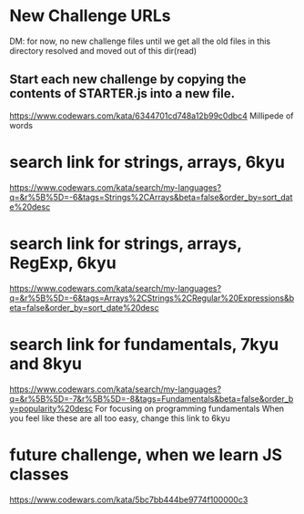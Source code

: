 # New Challenge URLs

DM: for now, no new challenge files until we get all the old files in this directory resolved and moved out of this dir(read)

## Start each new challenge by copying the contents of STARTER.js into a new file.

https://www.codewars.com/kata/6344701cd748a12b99c0dbc4 Millipede of words

# search link for strings, arrays, 6kyu

https://www.codewars.com/kata/search/my-languages?q=&r%5B%5D=-6&tags=Strings%2CArrays&beta=false&order_by=sort_date%20desc

# search link for strings, arrays, RegExp, 6kyu

https://www.codewars.com/kata/search/my-languages?q=&r%5B%5D=-6&tags=Arrays%2CStrings%2CRegular%20Expressions&beta=false&order_by=sort_date%20desc

# search link for fundamentals, 7kyu and 8kyu

https://www.codewars.com/kata/search/my-languages?q=&r%5B%5D=-7&r%5B%5D=-8&tags=Fundamentals&beta=false&order_by=popularity%20desc
For focusing on programming fundamentals
When you feel like these are all too easy, change this link to 6kyu

# future challenge, when we learn JS classes

https://www.codewars.com/kata/5bc7bb444be9774f100000c3

